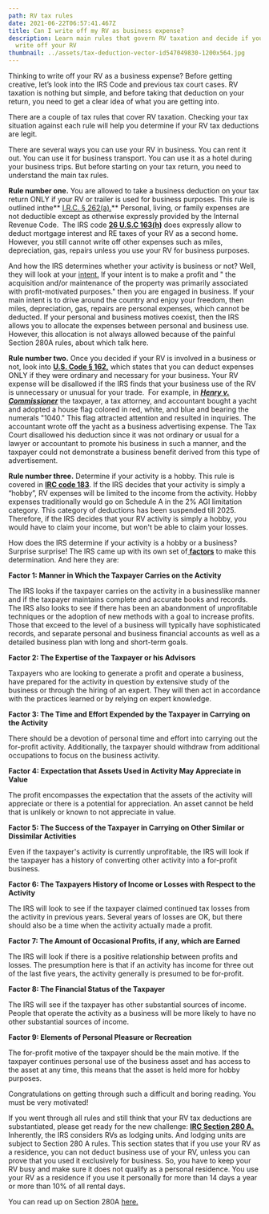 ```yaml
---
path: RV tax rules
date: 2021-06-22T06:57:41.467Z
title: Can I write off my RV as business expense?
description: Learn main rules that govern RV taxation and decide if you can
  write off your RV
thumbnail: ../assets/tax-deduction-vector-id547049830-1200x564.jpg
---
```

Thinking to write off your RV as a business expense? Before getting creative, let’s look into the IRS Code and previous tax court cases. RV taxation is nothing but simple, and before taking that deduction on your return, you need to get a clear idea of what you are getting into. 

There are a couple of tax rules that cover RV taxation. Checking your tax situation against each rule will help you determine if your RV tax deductions are legit. 

There are several ways you can use your RV in business. You can rent it out. You can use it for business transport. You can use it as a hotel during your business trips. But before starting on your tax return, you need to understand the main tax rules.

**Rule number one.** You are allowed to take a business deduction on your tax return ONLY if your RV or trailer is used for business purposes. This rule is outlined inthe** [I.R.C. § 262(a).](https://www.irs.gov/pub/irs-drop/rr-04-32.pdf)** Personal, living, or family expenses are not deductible except as otherwise expressly provided by the Internal Revenue Code.  The IRS code **[26 U.S.C 163(h)](https://www.law.cornell.edu/uscode/text/26/163)** does expressly allow to deduct mortgage interest and RE taxes of your RV as a second home. However, you still cannot write off other expenses such as miles, depreciation, gas, repairs unless you use your RV for business purposes.

And how the IRS determines whether your activity is business or not? Well, they will look at your [intent.](https://www.taxcontroversy.com/wp-content/uploads/2017/08/Jackson-v.-Commissioner-T.C.-Memo.-2014-160.pdf) If your intent is to make a profit and " the acquisition and/or maintenance of the property was primarily associated with profit-motivated purposes." then you are engaged in business. If your main intent is to drive around the country and enjoy your freedom, then miles, depreciation, gas, repairs are personal expenses, which cannot be deducted. If your personal and business motives coexist, then the IRS allows you to allocate the expenses between personal and business use. However, this allocation is not always allowed because of the painful Section 280A rules, about which talk here.  

**Rule number two.** Once you decided if your RV is involved in a business or not, look into **[U.S. Code § 162,](https://www.law.cornell.edu/uscode/text/26/162)** which states that you can deduct expenses ONLY if they were ordinary and necessary for your business. Your RV expense will be disallowed if the IRS finds that your business use of the RV is unnecessary or unusual for your trade.  For example, in ***[Henry v. Commissioner](https://scholar.google.com/scholar_case?case=9451105842452749928&q=Henry+v.+Commissioner,+36+T.C.+879+(1961).&hl=en&as_sdt=2006&as_vis=1)*** the taxpayer, a tax attorney, and accountant bought a yacht and adopted a house flag colored in red, white, and blue and bearing the numerals "1040." This flag attracted attention and resulted in inquiries. The accountant wrote off the yacht as a business advertising expense. The Tax Court disallowed his deduction since it was not ordinary or usual for a lawyer or accountant to promote his business in such a manner, and the taxpayer could not demonstrate a business benefit derived from this type of advertisement.

**Rule number three.** Determine if your activity is a hobby. This rule is covered in **[IRC code 183](https://www.law.cornell.edu/uscode/text/26/183)**. If the IRS decides that your activity is simply a “hobby”, RV expenses will be limited to the income from the activity. Hobby expenses traditionally would go on Schedule A in the 2% AGI limitation category. This category of deductions has been suspended till 2025. Therefore, if the IRS decides that your RV activity is simply a hobby, you would have to claim your income, but won't be able to claim your losses. 

How does the IRS determine if your activity is a hobby or a business? Surprise surprise! The IRS came up with its own set of[ **factors**](https://www.journalofaccountancy.com/issues/2013/oct/20138370.html) to make this determination. And here they are:

**Factor 1: Manner in Which the Taxpayer Carries on the Activity**

The IRS looks if the taxpayer carries on the activity in a businesslike manner and if the taxpayer maintains complete and accurate books and records. The IRS also looks to see if there has been an abandonment of unprofitable techniques or the adoption of new methods with a goal to increase profits. Those that exceed to the level of a business will typically have sophisticated records, and separate personal and business financial accounts as well as a detailed business plan with long and short-term goals.

**Factor 2: The Expertise of the Taxpayer or his Advisors**

Taxpayers who are looking to generate a profit and operate a business, have prepared for the activity in question by extensive study of the business or through the hiring of an expert. They will then act in accordance with the practices learned or by relying on expert knowledge.

**Factor 3: The Time and Effort Expended by the Taxpayer in Carrying on the Activity**

There should be a devotion of personal time and effort into carrying out the for-profit activity. Additionally, the taxpayer should withdraw from additional occupations to focus on the business activity.

**Factor 4: Expectation that Assets Used in Activity May Appreciate in Value**

The profit encompasses the expectation that the assets of the activity will appreciate or there is a potential for appreciation. An asset cannot be held that is unlikely or known to not appreciate in value.

**Factor 5: The Success of the Taxpayer in Carrying on Other Similar or Dissimilar Activities**

Even if the taxpayer's activity is currently unprofitable, the IRS will look if the taxpayer has a history of converting other activity into a for-profit business.

**Factor 6: The Taxpayers History of Income or Losses with Respect to the Activity**

The IRS will look to see if the taxpayer claimed continued tax losses from the activity in previous years. Several years of losses are OK, but there should also be a time when the activity actually made a profit.

**Factor 7: The Amount of Occasional Profits, if any, which are Earned**

The IRS will look if there is a positive relationship between profits and losses. The presumption here is that if an activity has income for three out of the last five years, the activity generally is presumed to be for-profit.

**Factor 8: The Financial Status of the Taxpayer**

The IRS will see if the taxpayer has other substantial sources of income. People that operate the activity as a business will be more likely to have no other substantial sources of income.

**Factor 9: Elements of Personal Pleasure or Recreation**

The for-profit motive of the taxpayer should be the main motive. If the taxpayer continues personal use of the business asset and has access to the asset at any time, this means that the asset is held more for hobby purposes.

Congratulations on getting through such a difficult and boring reading. You must be very motivated!

If you went through all rules and still think that your RV tax deductions are substantiated, please get ready for the new challenge: **[IRC Section 280 A. ](https://www.law.cornell.edu/uscode/text/26/280A)** Inherently, the IRS considers RVs as lodging units. And lodging units are subject to Section 280 A rules. This section states that if you use your RV as a residence, you can not deduct business use of your RV, unless you can prove that you used it exclusively for business. So, you have to keep your RV busy and make sure it does not qualify as a personal residence. You use your RV as a residence if you use it personally for more than 14 days a year or more than 10% of all rental days. 

You can read up on Section 280A [here. ](https://rvtaxgroup.com/blog/how-do-you-file-taxes-for-rv-or-trailer-rental/)